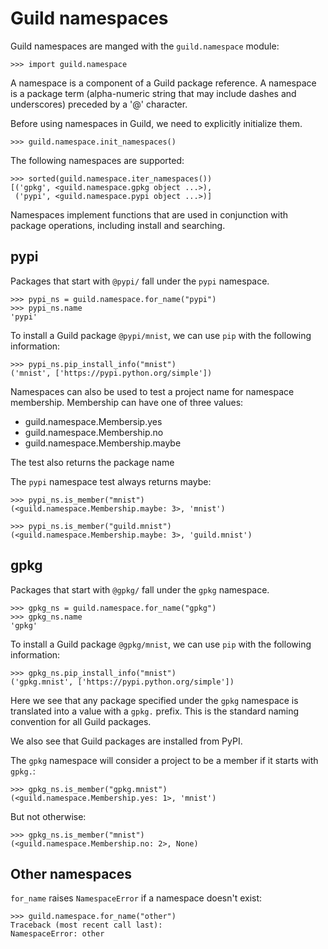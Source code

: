 # Guild namespaces

Guild namespaces are manged with the `guild.namespace` module:

    >>> import guild.namespace

A namespace is a component of a Guild package reference. A namespace
is a package term (alpha-numeric string that may include dashes and
underscores) preceded by a '@' character.

Before using namespaces in Guild, we need to explicitly initialize
them.

    >>> guild.namespace.init_namespaces()

The following namespaces are supported:

    >>> sorted(guild.namespace.iter_namespaces())
    [('gpkg', <guild.namespace.gpkg object ...>),
     ('pypi', <guild.namespace.pypi object ...>)]

Namespaces implement functions that are used in conjunction with
package operations, including install and searching.

## pypi

Packages that start with `@pypi/` fall under the `pypi` namespace.

    >>> pypi_ns = guild.namespace.for_name("pypi")
    >>> pypi_ns.name
    'pypi'

To install a Guild package `@pypi/mnist`, we can use `pip` with the
following information:

    >>> pypi_ns.pip_install_info("mnist")
    ('mnist', ['https://pypi.python.org/simple'])

Namespaces can also be used to test a project name for namespace
membership. Membership can have one of three values:

- guild.namespace.Membersip.yes
- guild.namespace.Membership.no
- guild.namespace.Membership.maybe

The test also returns the package name

The `pypi` namespace test always returns maybe:

    >>> pypi_ns.is_member("mnist")
    (<guild.namespace.Membership.maybe: 3>, 'mnist')

    >>> pypi_ns.is_member("guild.mnist")
    (<guild.namespace.Membership.maybe: 3>, 'guild.mnist')

## gpkg

Packages that start with `@gpkg/` fall under the `gpkg` namespace.

    >>> gpkg_ns = guild.namespace.for_name("gpkg")
    >>> gpkg_ns.name
    'gpkg'

To install a Guild package `@gpkg/mnist`, we can use `pip` with the
following information:

    >>> gpkg_ns.pip_install_info("mnist")
    ('gpkg.mnist', ['https://pypi.python.org/simple'])

Here we see that any package specified under the `gpkg` namespace is
translated into a value with a `gpkg.` prefix. This is the standard
naming convention for all Guild packages.

We also see that Guild packages are installed from PyPI.

The `gpkg` namespace will consider a project to be a member if it
starts with `gpkg.`:

    >>> gpkg_ns.is_member("gpkg.mnist")
    (<guild.namespace.Membership.yes: 1>, 'mnist')

But not otherwise:

    >>> gpkg_ns.is_member("mnist")
    (<guild.namespace.Membership.no: 2>, None)

## Other namespaces

`for_name` raises `NamespaceError` if a namespace doesn't exist:

    >>> guild.namespace.for_name("other")
    Traceback (most recent call last):
    NamespaceError: other
